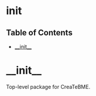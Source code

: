 # __init__

## Table of Contents

* [\_\_init\_\_](#__init__)

<a id="__init__"></a>

# \_\_init\_\_

Top-level package for CreaTeBME.

